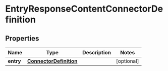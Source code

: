 # EntryResponseContentConnectorDefinition

## Properties
Name | Type | Description | Notes
------------ | ------------- | ------------- | -------------
**entry** | [**ConnectorDefinition**](ConnectorDefinition.md) |  |  [optional]

